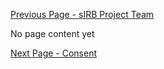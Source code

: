 [Previous Page - sIRB Project Team](sIRBProjectTeam.html)

No page content yet

[Next Page - Consent](Consent.html)